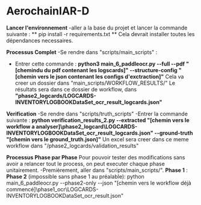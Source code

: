 # AerochainIAR-D

**Lancer l'environnement**
-aller a la base du projet et lancer la commande suivante : **    pip install -r requirements.txt **
Cela devrait installer toutes les dépendances necessaires.



**Processus Complet**
-Se rendre dans "scripts/main_scripts" :
- Entrer cette commande : **python3 main_6_paddleocr.py --full --pdf "[chemindu du pdf contenant les logscards]" --structure-config "[chemin vers le json contenant les configs d'exctraction]"**
Cela va creer un dossier dans "main_scripts/WORKFLOW_RESULTS/"
Le résultats sera dans ce dossier de workflow, dans **"phase2_logcards/LOGCARDS-INVENTORYLOGBOOKDataSet_ocr_result_logcards.json"**

**Verification**
-Se rendre dans "scripts/truth_scripts"
-Entrer la commande suivante : **python verification_results_2.py --extracted "[chemin vers le workflow a analyser]\phase2_logcard\LOGCARDS-INVENTORYLOGBOOKDataSet_ocr_result_logcards.json" --ground-truth "[chemin vers le ground_truth.json]"**
Un excel sera creer dans ce meme workflow dans "/phase2_logcards/validation_results"


**Processus Phase par Phase**
Pour pouvoir tester des modifications sans avoir a relancer tout le process, on peut executer chaque phase unitairement.
-Premièrement, aller dans "scripts/main_scripts/".
**Phase 1** : 
**Phase 2** (impossible sans phase 1 au préalable): python main_6_paddleocr.py --phase2-only  --json "[chemin vers le workflow déjà commencé]\phase1_ocr\LOGCARDS-INVENTORYLOGBOOKDataSet_ocr_result.json"